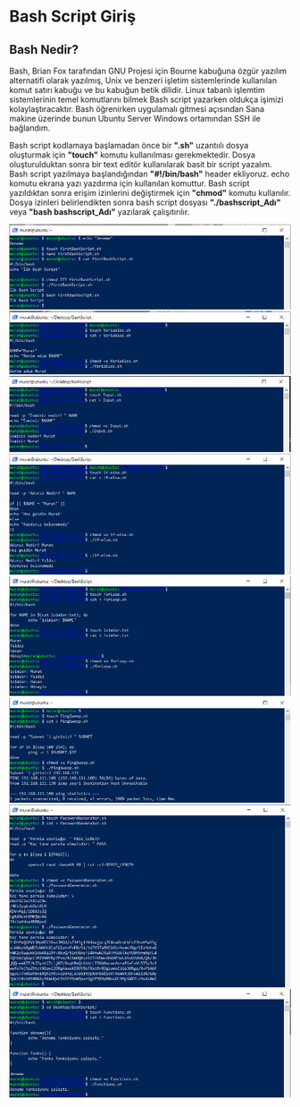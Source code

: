 # Bash Script Giriş

## Bash Nedir?

Bash, Brian Fox tarafından GNU Projesi için Bourne kabuğuna özgür yazılım alternatifi olarak yazılmış, Unix ve benzeri işletim sistemlerinde kullanılan komut satırı kabuğu ve bu kabuğun betik dilidir. 
Linux tabanlı işlemtim sistemlerinin temel komutlarını bilmek Bash script yazarken oldukça işimizi kolaylaştıracaktır.
Bash öğrenirken uygulamalı gitmesi açısından Sana makine üzerinde bunun Ubuntu Server Windows ortamından SSH ile bağlandım.

Bash script kodlamaya başlamadan önce bir **".sh"** uzantıılı dosya oluşturmak için **"touch"** komutu kullanılması gerekmektedir.
Dosya oluşturulduktan sonra bir text editör kullanılarak basit bir script yazalım. Bash script yazılmaya başlandığından **"#!/bin/bash"** header ekliyoruz.
echo komutu ekrana yazı yazdırma için kullanılan komuttur. Bash script yazıldıktan sonra erişim izinlerini değiştirmek için **"chmod"** komutu kullanılır.
Dosya izinleri belirlendikten sonra bash script dosyası **"./bashscript_Adı"** veya **"bash bashscript_Adı"** yazılarak çalışıtırılır.

![image](https://github.com/mrtyildiz/Blog-Post/blob/main/Linux%20101/img/1.PNG)
![image](https://github.com/mrtyildiz/Blog-Post/blob/main/Linux%20101/img/2.PNG)
![image](https://github.com/mrtyildiz/Blog-Post/blob/main/Linux%20101/img/3.PNG)
![image](https://github.com/mrtyildiz/Blog-Post/blob/main/Linux%20101/img/4.PNG)
![image](https://github.com/mrtyildiz/Blog-Post/blob/main/Linux%20101/img/5.PNG)
![image](https://github.com/mrtyildiz/Blog-Post/blob/main/Linux%20101/img/6.PNG)
![image](https://github.com/mrtyildiz/Blog-Post/blob/main/Linux%20101/img/7.PNG)
![image](https://github.com/mrtyildiz/Blog-Post/blob/main/Linux%20101/img/8.PNG)
